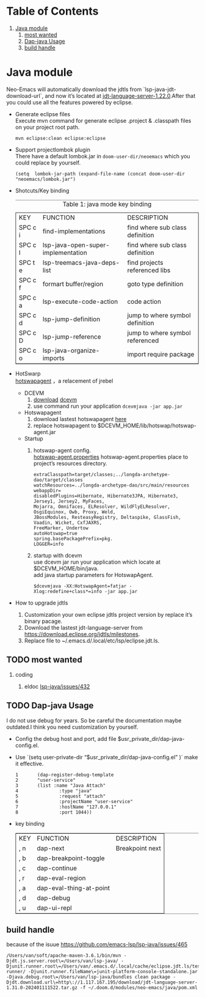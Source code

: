 
# Table of Contents

1.  [Java module](#org0c9e7a7)
    1.  [most wanted](#org4566092)
    2.  [Dap-java Usage](#orgd57ca3d)
    3.  [build handle](#org011f1d2)



<a id="org0c9e7a7"></a>

# Java module

Neo-Emacs will automatically download the jdtls from \`lsp-java-jdt-download-url\`, and now it&rsquo;s located at [jdt-language-server-1.22.0](https://www.eclipse.org/downloads/download.php?file=/jdtls/milestones/1.22.0/jdt-language-server-1.22.0-202304131553.tar.gz).After that you could use all the features powered by eclipse.  

-   Generate eclipse files  
    Execute mvn command for generate eclipse .project & .classpath files on your project root path.  
    
        mvn eclipse:clean eclipse:eclipse
-   Support projectlombok plugin  
    There have a default lombok.jar in `doom-user-dir/neoemacs` which you could replace by yourself.  
    
        (setq  lombok-jar-path (expand-file-name (concat doom-user-dir "neoemacs/lombok.jar")
-   Shotcuts/Key binding  
    
    <table border="2" cellspacing="0" cellpadding="6" rules="groups" frame="hsides">
    <caption class="t-bottom"><span class="table-number">Table 1:</span> java mode key binding</caption>
    
    <colgroup>
    <col  class="org-left" />
    
    <col  class="org-left" />
    
    <col  class="org-left" />
    </colgroup>
    <tbody>
    <tr>
    <td class="org-left">KEY</td>
    <td class="org-left">FUNCTION</td>
    <td class="org-left">DESCRIPTION</td>
    </tr>
    
    
    <tr>
    <td class="org-left">SPC c i</td>
    <td class="org-left">find-implementations</td>
    <td class="org-left">find where sub class definition</td>
    </tr>
    
    
    <tr>
    <td class="org-left">SPC c I</td>
    <td class="org-left">lsp-java-open-super-implementation</td>
    <td class="org-left">find where sub class definition</td>
    </tr>
    
    
    <tr>
    <td class="org-left">SPC t e</td>
    <td class="org-left">lsp-treemacs-java-deps-list</td>
    <td class="org-left">find projects referenced libs</td>
    </tr>
    
    
    <tr>
    <td class="org-left">SPC c f</td>
    <td class="org-left">formart buffer/region</td>
    <td class="org-left">goto type definition</td>
    </tr>
    
    
    <tr>
    <td class="org-left">SPC c a</td>
    <td class="org-left">lsp-execute-code-action</td>
    <td class="org-left">code action</td>
    </tr>
    
    
    <tr>
    <td class="org-left">SPC c d</td>
    <td class="org-left">lsp-jump-definition</td>
    <td class="org-left">jump to where symbol definition</td>
    </tr>
    
    
    <tr>
    <td class="org-left">SPC c D</td>
    <td class="org-left">lsp-jump-reference</td>
    <td class="org-left">jump to where symbol referenced</td>
    </tr>
    
    
    <tr>
    <td class="org-left">SPC c o</td>
    <td class="org-left">lsp-java-organize-imports</td>
    <td class="org-left">import require package</td>
    </tr>
    </tbody>
    </table>
-   HotSwarp  
    [hotswapagent](http://hotswapagent.org/mydoc_configuration.html) ，a relacement of jrebel  
    -   DCEVM  
        1.  [download](https://github.com/JetBrains/JetBrainsRuntime/releases?page=6)  [dcevm](https://ssw.jku.at/dcevm/)
        2.  use command run your application `dcevmjava -jar app.jar`
    -   Hotswapagent  
        1.  download lastest hotswapagent [here](https://github.com/HotswapProjects/HotswapAgent/releases)
        2.  replace hotswapagent to $DCEVM\_HOME/lib/hotswap/hotswap-agent.jar
    -   Startup  
        1.  hotswap-agent config.  
            [hotswap-agent.properties](https://github.com/HotswapProjects/HotswapAgent/blob/master/hotswap-agent-core/src/main/resources/hotswap-agent.properties) hotswap-agent.properties place to project&rsquo;s resources directory.  
            
                extraClasspath=target/classes;../longda-archetype-dao/target/classes
                watchResources=../longda-archetype-dao/src/main/resources
                webappDir=
                disabledPlugins=Hibernate, Hibernate3JPA, Hibernate3, Jersey1, Jersey2, MyFaces,
                Mojarra, Omnifaces, ELResolver, WildFlyELResolver, OsgiEquinox, Owb, Proxy, Weld,
                JBossModules, ResteasyRegistry, Deltaspike, GlassFish, Vaadin, Wicket, CxfJAXRS,
                FreeMarker, Undertow
                autoHotswap=true
                spring.basePackagePrefix=pkg.
                LOGGER=info
        2.  startup with dcevm  
            use dcevm jar run your application which locate at $DCEVM\_HOME/bin/java.  
            add java startup parameters for HotswapAgent.  
            
                $dcevmjava -XX:HotswapAgent=fatjar -Xlog:redefine+class*=info -jar app.jar
-   How to upgrade jdtls  
    1.  Customization your own eclipse jdtls project version by replace it&rsquo;s binary pacage.
    2.  Download the lastest jdt-language-server from <https://download.eclipse.org/jdtls/milestones>.
    3.  Replace file to ~/.emacs.d/.local/etc/lsp/eclipse.jdt.ls.


<a id="org4566092"></a>

## TODO most wanted

1.  coding

    1.  eldoc [lsp-java/issues/432](https://github.com/emacs-lsp/lsp-java/issues/432)


<a id="orgd57ca3d"></a>

## TODO Dap-java Usage

I do not use debug for years. So be careful the documentation maybe outdated.I think you need customization by yourself.  

-   Config the debug host and port, add file $usr\_private\_dir/dap-java-config.el.
-   Use \`(setq user-private-dir &ldquo;$usr\_private\_dir/dap-java-config.el&rdquo; )\` make it effective.  
    
        1       (dap-register-debug-template
        2       "user-service"
        3       (list :name "Java Attach"
        4               :type "java"
        5               :request "attach"
        6               :projectName "user-service"
        7               :hostName "127.0.0.1"
        8               :port 1044))
-   key binding  
    
    <table border="2" cellspacing="0" cellpadding="6" rules="groups" frame="hsides">
    
    
    <colgroup>
    <col  class="org-left" />
    
    <col  class="org-left" />
    
    <col  class="org-left" />
    </colgroup>
    <tbody>
    <tr>
    <td class="org-left">KEY</td>
    <td class="org-left">FUNCTION</td>
    <td class="org-left">DESCRIPTION</td>
    </tr>
    
    
    <tr>
    <td class="org-left">, n</td>
    <td class="org-left">dap-next</td>
    <td class="org-left">Breakpoint next</td>
    </tr>
    
    
    <tr>
    <td class="org-left">, b</td>
    <td class="org-left">dap-breakpoint-toggle</td>
    <td class="org-left">&#xa0;</td>
    </tr>
    
    
    <tr>
    <td class="org-left">, c</td>
    <td class="org-left">dap-continue</td>
    <td class="org-left">&#xa0;</td>
    </tr>
    
    
    <tr>
    <td class="org-left">, r</td>
    <td class="org-left">dap-eval-region</td>
    <td class="org-left">&#xa0;</td>
    </tr>
    
    
    <tr>
    <td class="org-left">, a</td>
    <td class="org-left">dap-eval-thing-at-point</td>
    <td class="org-left">&#xa0;</td>
    </tr>
    
    
    <tr>
    <td class="org-left">, d</td>
    <td class="org-left">dap-debug</td>
    <td class="org-left">&#xa0;</td>
    </tr>
    
    
    <tr>
    <td class="org-left">, u</td>
    <td class="org-left">dap-ui-repl</td>
    <td class="org-left">&#xa0;</td>
    </tr>
    </tbody>
    </table>


<a id="org011f1d2"></a>

## build handle

because of the isuue <https://github.com/emacs-lsp/lsp-java/issues/465>  

    /Users/van/soft/apache-maven-3.6.1/bin/mvn -Djdt.js.server.root\=/Users/van/lsp-java/ -Djunit.runner.root\=/Users/van/.emacs.d/.local/cache/eclipse.jdt.ls/test-runner/ -Djunit.runner.fileName\=junit-platform-console-standalone.jar -Djava.debug.root\=/Users/van/lsp-java/bundles clean package -Djdt.download.url\=http\://1.117.167.195/download/jdt-language-server-1.31.0-202401111522.tar.gz -f ~/.doom.d/modules/neo-emacs/java/pom.xml

